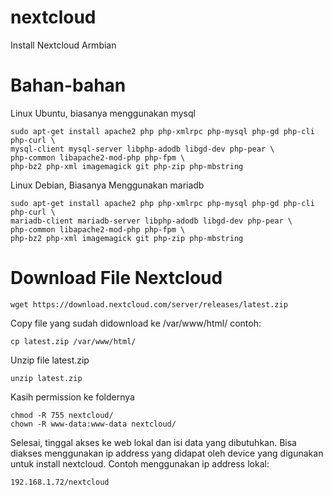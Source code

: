 # nextcloud
Install Nextcloud Armbian

# Bahan-bahan
Linux Ubuntu, biasanya menggunakan mysql

```
sudo apt-get install apache2 php php-xmlrpc php-mysql php-gd php-cli php-curl \
mysql-client mysql-server libphp-adodb libgd-dev php-pear \
php-common libapache2-mod-php php-fpm \
php-bz2 php-xml imagemagick git php-zip php-mbstring  
```

Linux Debian, Biasanya Menggunakan mariadb
```
sudo apt-get install apache2 php php-xmlrpc php-mysql php-gd php-cli php-curl \
mariadb-client mariadb-server libphp-adodb libgd-dev php-pear \
php-common libapache2-mod-php php-fpm \
php-bz2 php-xml imagemagick git php-zip php-mbstring
```

# Download File Nextcloud
```
wget https://download.nextcloud.com/server/releases/latest.zip
```
Copy file yang sudah didownload ke /var/www/html/
contoh:
```
cp latest.zip /var/www/html/
```
Unzip file latest.zip
```
unzip latest.zip
```
Kasih permission ke foldernya
```
chmod -R 755 nextcloud/
chown -R www-data:www-data nextcloud/
```

Selesai, tinggal akses ke web lokal dan isi data yang dibutuhkan.
Bisa diakses menggunakan ip address yang didapat oleh device yang digunakan untuk install nextcloud.
Contoh menggunakan ip address lokal:
```
192.168.1.72/nextcloud
```
